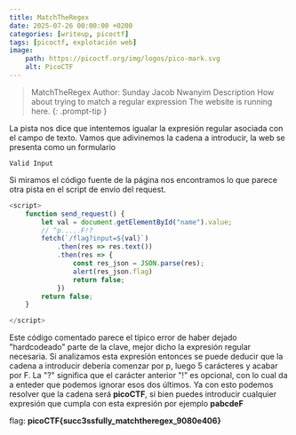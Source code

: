 ```yaml
---
title: MatchTheRegex
date: 2025-07-26 00:00:00 +0200
categories: [writeup, picoctf]
tags: [picoctf, explotación web]     
image:
    path: https://picoctf.org/img/logos/pico-mark.svg
    alt: PicoCTF
---
```

>MatchTheRegex
Author: Sunday Jacob Nwanyim
Description
How about trying to match a regular expression The website is running here.
{: .prompt-tip }

La pista nos dice que intentemos igualar la expresión regular asociada con el campo de texto.
Vamos que adivinemos la cadena a introducir, la web se presenta como un formulario

```
Valid Input

```

Si miramos el código fuente de la página nos encontramos lo que parece otra pista en el script de envío del request.
``` javascript
<script>
	function send_request() {
		let val = document.getElementById("name").value;
		// ^p.....F!?
		fetch(`/flag?input=${val}`)
			.then(res => res.text())
			.then(res => {
				const res_json = JSON.parse(res);
				alert(res_json.flag)
				return false;
			})
		return false;
	}

</script>
```

Este código comentado parece el típico error de haber dejado "hardcodeado" parte de la clave, mejor dicho la  expresión regular necesaria. Si analizamos esta expresión entonces se puede deducir que la cadena a introducir debería comenzar por p, luego 5 carácteres y acabar por F. La "?" significa que el carácter anterior "!" es opcional, con lo cual da a enteder que podemos ignorar esos dos últimos. Ya con esto podemos resolver que la cadena será **picoCTF**, si bien puedes introducir cualquier expresión que cumpla con esta expresión por ejemplo **pabcdeF**

flag: **picoCTF{succ3ssfully_matchtheregex_9080e406}**


